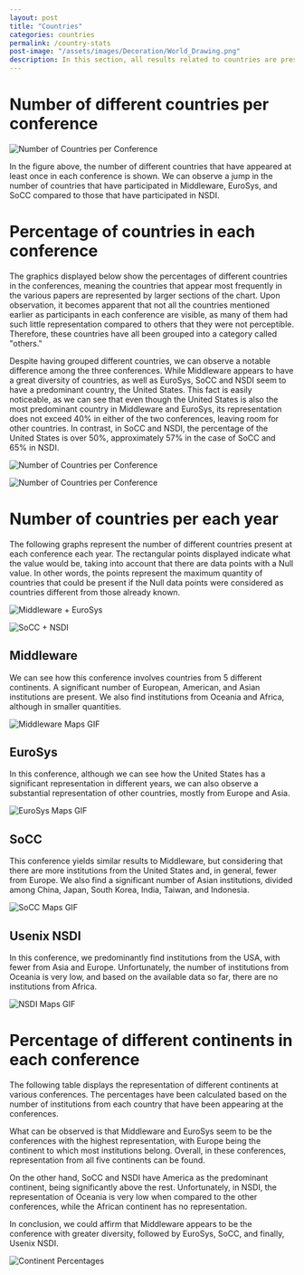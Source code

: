 ```yaml
---
layout: post
title: "Countries"
categories: countries
permalink: /country-stats
post-image: "/assets/images/Decoration/World_Drawing.png"
description: In this section, all results related to countries are presented. These include both the number of countries that have participated in the different conferences, as well as the representation of continents in the conferences.
---
```


# Number of different countries per conference

![Number of Countries per Conference](https://raw.githubusercontent.com/Marina-LA/Study-of-Distributed-Systems-Conferences/master/img/CountryBalls.jpg "Number of Countries per Conference")

In the figure above, the number of different countries that have appeared at least once in each conference is shown. We can observe a jump in the number of countries that have participated in Middleware, EuroSys, and SoCC compared to those that have participated in NSDI.

# Percentage of countries in each conference

The graphics displayed below show the percentages of different countries in the conferences, meaning the countries that appear most frequently in the various papers are represented by larger sections of the chart. Upon observation, it becomes apparent that not all the countries mentioned earlier as participants in each conference are visible, as many of them had such little representation compared to others that they were not perceptible. Therefore, these countries have all been grouped into a category called "others."

Despite having grouped different countries, we can observe a notable difference among the three conferences. While Middleware appears to have a great diversity of countries, as well as EuroSys, SoCC and NSDI seem to have a predominant country, the United States. This fact is easily noticeable, as we can see that even though the United States is also the most predominant country in Middleware and EuroSys, its representation does not exceed 40% in either of the two conferences, leaving room for other countries. In contrast, in SoCC and NSDI, the percentage of the United States is over 50%, approximately 57% in the case of SoCC and 65% in NSDI.

![Number of Countries per Conference](https://raw.githubusercontent.com/Marina-LA/Study-of-Distributed-Systems-Conferences/master/img/piecharts%20countries/Middleware%2BEuroSys.PNG "Number of Countries per Conference")

![Number of Countries per Conference](https://raw.githubusercontent.com/Marina-LA/Study-of-Distributed-Systems-Conferences/master/img/piecharts%20countries/SoCC%20%2B%20NSDI.PNG "Number of Countries per Conference")

# Number of countries per each year

The following graphs represent the number of different countries present at each conference each year. The rectangular points displayed indicate what the value would be, taking into account that there are data points with a Null value. In other words, the points represent the maximum quantity of countries that could be present if the Null data points were considered as countries different from those already known.

![Middleware + EuroSys](https://raw.githubusercontent.com/Marina-LA/Study-of-Distributed-Systems-Conferences/master/img/NumOfCountries/middleware%2Beurosys.PNG "Middleware + EuroSys")

![SoCC + NSDI](https://raw.githubusercontent.com/Marina-LA/Study-of-Distributed-Systems-Conferences/master/img/NumOfCountries/socc%20%2B%20nsdi.PNG "SoCC + NSDI")


## Middleware

We can see how this conference involves countries from 5 different continents. A significant number of European, American, and Asian institutions are present. We also find institutions from Oceania and Africa, although in smaller quantities.

![Middleware Maps GIF](https://raw.githubusercontent.com/Marina-LA/Study-of-Distributed-Systems-Conferences/master/img/gif/Maps%20Middleware.gif "Middleware Maps GIF")

## EuroSys

In this conference, although we can see how the United States has a significant representation in different years, we can also observe a substantial representation of other countries, mostly from Europe and Asia.

![EuroSys Maps GIF](https://raw.githubusercontent.com/Marina-LA/Study-of-Distributed-Systems-Conferences/master/img/gif/Maps%20EuroSys.gif "EuroSys Maps GIF")

## SoCC

This conference yields similar results to Middleware, but considering that there are more institutions from the United States and, in general, fewer from Europe. We also find a significant number of Asian institutions, divided among China, Japan, South Korea, India, Taiwan, and Indonesia.

![SoCC Maps GIF](https://raw.githubusercontent.com/Marina-LA/Study-of-Distributed-Systems-Conferences/master/img/gif/Maps%20SoCC.gif "SoCC Maps GIF")


## Usenix NSDI

In this conference, we predominantly find institutions from the USA, with fewer from Asia and Europe. Unfortunately, the number of institutions from Oceania is very low, and based on the available data so far, there are no institutions from Africa.

![NSDI Maps GIF](https://raw.githubusercontent.com/Marina-LA/Study-of-Distributed-Systems-Conferences/master/img/gif/Maps%20NSDI.gif "NSDI Maps GIF")

# Percentage of different continents in each conference

The following table displays the representation of different continents at various conferences. The percentages have been calculated based on the number of institutions from each country that have been appearing at the conferences.

What can be observed is that Middleware and EuroSys seem to be the conferences with the highest representation, with Europe being the continent to which most institutions belong. Overall, in these conferences, representation from all five continents can be found.

On the other hand, SoCC and NSDI have America as the predominant continent, being significantly above the rest. Unfortunately, in NSDI, the representation of Oceania is very low when compared to the other conferences, while the African continent has no representation.

In conclusion, we could affirm that Middleware appears to be the conference with greater diversity, followed by EuroSys, SoCC, and finally, Usenix NSDI.

![Continent Percentages](https://raw.githubusercontent.com/Marina-LA/Study-of-Distributed-Systems-Conferences/master/img/Continents_Table.PNG "Continent Percentages")
